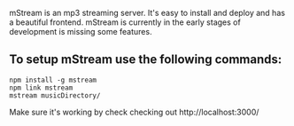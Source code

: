 mStream is an mp3 streaming server.   It's easy to install and deploy and has a beautiful frontend.   mStream is currently in the early stages of development is missing some features.

## To setup mStream use the following commands:

```shell
npm install -g mstream
npm link mstream
mstream musicDirectory/
```

Make sure it's working by check checking out http://localhost:3000/

